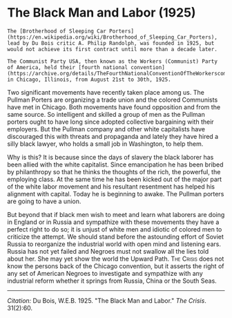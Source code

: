 <!--
title:   The Black Man and Labor
author:  Du Bois, W.E.B.
journal: The Crisis
year:    1925
volume:  31
issue:   2
pages:   60
-->
# The Black Man and Labor (1925)

```{margin}
The [Brotherhood of Sleeping Car Porters](https://en.wikipedia.org/wiki/Brotherhood_of_Sleeping_Car_Porters), lead by Du Bois critic A. Philip Randolph, was founded in 1925, but would not achieve its first contract until more than a decade later.

The Communist Party USA, then known as the Workers (Communist) Party of America, held their [fourth national convention](https://archive.org/details/TheFourthNationalConventionOfTheWorkerscommunistPartyOfAmerica) in Chicago, Illinois, from August 21st to 30th, 1925.
```

Two significant movements have recently taken place among us. The Pullman Porters are organizing a trade union and the colored Communists have met in Chicago. Both movements have found opposition and from the same source. So intelligent and skilled a group of men as the Pullman porters ought to have long since adopted collective bargaining with their employers. But the Pullman company and other white capitalists have discouraged this with threats and propaganda and lately they have hired a silly black lawyer, who holds a small job in Washington, to help them.

Why is this? It is because since the days of slavery the black laborer has been allied with the white capitalist. Since emancipation he has been bribed by philanthropy so that he thinks the thoughts of the rich, the powerful, the employing class. At the same time he has been kicked out of the major part of the white labor movement and his resultant resentment has helped his alignment with capital. Today he is beginning to awake. The Pullman porters are going to have a union.

But beyond that if black men wish to meet and learn what laborers are doing in England or in Russia and sympathize with these movements they have a perfect right to do so; it is unjust of white men and idiotic of colored men to criticize the attempt. We should stand before the astounding effort of Soviet Russia to reorganize the industrial world with open mind and listening ears. Russia has not yet failed and Negroes must not swallow all the lies told about her. She may yet show the world the Upward Path. <span style="font-variant:small-caps;">The Crisis</span> does not know the persons back of the Chicago convention, but it asserts the right of any set of American Negroes to investigate and sympathize with any industrial reform whether it springs from Russia, China or the South Seas.

_________________
*Citation:* Du Bois, W.E.B. 1925. "The Black Man and Labor." *The Crisis*. 31(2):60.